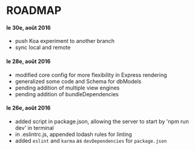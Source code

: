 # ROADMAP
#### le 30e, août 2016
- push Koa experiment to another branch
- sync local and remote

#### le 28e, août 2016
- modified core config for more flexibility in Express rendering
- generalized some code and Schema for dbModels
- pending addition of multiple view engines
- pending addition of bundleDependencies

#### le 26e, août 2016
- added script in package.json, allowing the server to start by 'npm run dev' in terminal
- in .eslintrc.js, appended lodash rules for linting
- added `eslint` and `karma` as `devDependencies` for `package.json`